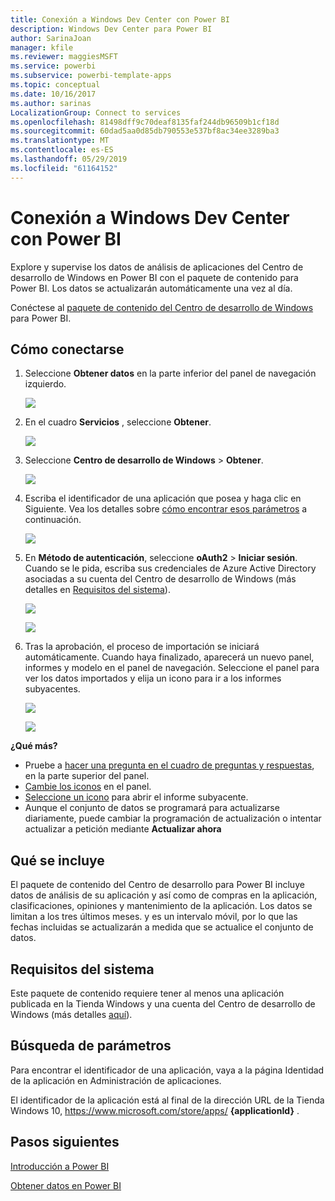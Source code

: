 ```yaml
---
title: Conexión a Windows Dev Center con Power BI
description: Windows Dev Center para Power BI
author: SarinaJoan
manager: kfile
ms.reviewer: maggiesMSFT
ms.service: powerbi
ms.subservice: powerbi-template-apps
ms.topic: conceptual
ms.date: 10/16/2017
ms.author: sarinas
LocalizationGroup: Connect to services
ms.openlocfilehash: 81498dff9c70deaf8135faf244db96509b1cf18d
ms.sourcegitcommit: 60dad5aa0d85db790553e537bf8ac34ee3289ba3
ms.translationtype: MT
ms.contentlocale: es-ES
ms.lasthandoff: 05/29/2019
ms.locfileid: "61164152"
---
```

# <a name="connect-to-windows-dev-center-with-power-bi"></a>Conexión a Windows Dev Center con Power BI
Explore y supervise los datos de análisis de aplicaciones del Centro de desarrollo de Windows en Power BI con el paquete de contenido para Power BI. Los datos se actualizarán automáticamente una vez al día.

Conéctese al [paquete de contenido del Centro de desarrollo de Windows ](https://app.powerbi.com/getdata/services/devcenter) para Power BI.

## <a name="how-to-connect"></a>Cómo conectarse
1. Seleccione **Obtener datos** en la parte inferior del panel de navegación izquierdo.
   
   ![](media/service-connect-to-windows-dev-center/getdata.png)
2. En el cuadro **Servicios** , seleccione **Obtener**.
   
   ![](media/service-connect-to-windows-dev-center/services.png)
3. Seleccione **Centro de desarrollo de Windows** \>  **Obtener**.
   
   ![](media/service-connect-to-windows-dev-center/windowsdev.png)
4. Escriba el identificador de una aplicación que posea y haga clic en Siguiente. Vea los detalles sobre [cómo encontrar esos parámetros](#FindingParams) a continuación.
   
   ![](media/service-connect-to-windows-dev-center/params.png)
5. En **Método de autenticación**, seleccione **oAuth2** \> **Iniciar sesión**. Cuando se le pida, escriba sus credenciales de Azure Active Directory asociadas a su cuenta del Centro de desarrollo de Windows (más detalles en [Requisitos del sistema](#Requirements)).
   
    ![](media/service-connect-to-windows-dev-center/creds.png)
   
    ![](media/service-connect-to-windows-dev-center/creds2.png)
6. Tras la aprobación, el proceso de importación se iniciará automáticamente. Cuando haya finalizado, aparecerá un nuevo panel, informes y modelo en el panel de navegación. Seleccione el panel para ver los datos importados y elija un icono para ir a los informes subyacentes.
   
    ![](media/service-connect-to-windows-dev-center/dashboard.png)
   
    ![](media/service-connect-to-windows-dev-center/report.png)

**¿Qué más?**

* Pruebe a [hacer una pregunta en el cuadro de preguntas y respuestas](consumer/end-user-q-and-a.md), en la parte superior del panel.
* [Cambie los iconos](service-dashboard-edit-tile.md) en el panel.
* [Seleccione un icono](consumer/end-user-tiles.md) para abrir el informe subyacente.
* Aunque el conjunto de datos se programará para actualizarse diariamente, puede cambiar la programación de actualización o intentar actualizar a petición mediante **Actualizar ahora**

## <a name="whats-included"></a>Qué se incluye
El paquete de contenido del Centro de desarrollo para Power BI incluye datos de análisis de su aplicación y así como de compras en la aplicación, clasificaciones, opiniones y mantenimiento de la aplicación. Los datos se limitan a los tres últimos meses. y es un intervalo móvil, por lo que las fechas incluidas se actualizarán a medida que se actualice el conjunto de datos.

<a name="Requirements"></a>

## <a name="system-requirements"></a>Requisitos del sistema
Este paquete de contenido requiere tener al menos una aplicación publicada en la Tienda Windows y una cuenta del Centro de desarrollo de Windows (más detalles [aquí](https://msdn.microsoft.com/windows/uwp/publish/manage-account-users)).

<a name="FindingParams"></a>

## <a name="finding-parameters"></a>Búsqueda de parámetros
Para encontrar el identificador de una aplicación, vaya a la página Identidad de la aplicación en Administración de aplicaciones.

El identificador de la aplicación está al final de la dirección URL de la Tienda Windows 10, https://www.microsoft.com/store/apps/ **{applicationId}** .

## <a name="next-steps"></a>Pasos siguientes
[Introducción a Power BI](service-get-started.md)

[Obtener datos en Power BI](service-get-data.md)

